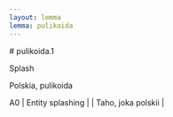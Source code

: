 ```yaml
---
layout: lemma
lemma: pulikoida
---
```


<div class="sense">
# <span class="sensename">pulikoida.1</span>

<span class="description">Splash</span>

<span class="description">Polskia, pulikoida</span>

A0 | Entity splashing |   | Taho, joka polskii |  

</div>

